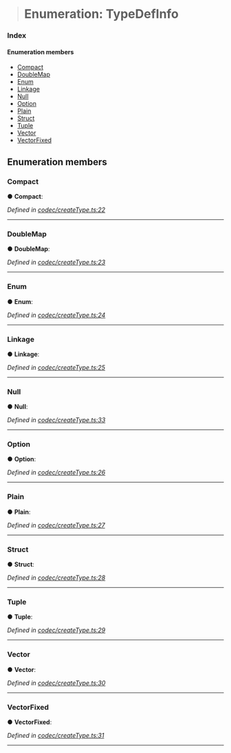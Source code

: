 > # Enumeration: TypeDefInfo

### Index

#### Enumeration members

* [Compact](_codec_createtype_.typedefinfo.md#compact)
* [DoubleMap](_codec_createtype_.typedefinfo.md#doublemap)
* [Enum](_codec_createtype_.typedefinfo.md#enum)
* [Linkage](_codec_createtype_.typedefinfo.md#linkage)
* [Null](_codec_createtype_.typedefinfo.md#null)
* [Option](_codec_createtype_.typedefinfo.md#option)
* [Plain](_codec_createtype_.typedefinfo.md#plain)
* [Struct](_codec_createtype_.typedefinfo.md#struct)
* [Tuple](_codec_createtype_.typedefinfo.md#tuple)
* [Vector](_codec_createtype_.typedefinfo.md#vector)
* [VectorFixed](_codec_createtype_.typedefinfo.md#vectorfixed)

## Enumeration members

###  Compact

● **Compact**:

*Defined in [codec/createType.ts:22](https://github.com/polkadot-js/api/blob/3b8db2e/packages/types/src/codec/createType.ts#L22)*

___

###  DoubleMap

● **DoubleMap**:

*Defined in [codec/createType.ts:23](https://github.com/polkadot-js/api/blob/3b8db2e/packages/types/src/codec/createType.ts#L23)*

___

###  Enum

● **Enum**:

*Defined in [codec/createType.ts:24](https://github.com/polkadot-js/api/blob/3b8db2e/packages/types/src/codec/createType.ts#L24)*

___

###  Linkage

● **Linkage**:

*Defined in [codec/createType.ts:25](https://github.com/polkadot-js/api/blob/3b8db2e/packages/types/src/codec/createType.ts#L25)*

___

###  Null

● **Null**:

*Defined in [codec/createType.ts:33](https://github.com/polkadot-js/api/blob/3b8db2e/packages/types/src/codec/createType.ts#L33)*

___

###  Option

● **Option**:

*Defined in [codec/createType.ts:26](https://github.com/polkadot-js/api/blob/3b8db2e/packages/types/src/codec/createType.ts#L26)*

___

###  Plain

● **Plain**:

*Defined in [codec/createType.ts:27](https://github.com/polkadot-js/api/blob/3b8db2e/packages/types/src/codec/createType.ts#L27)*

___

###  Struct

● **Struct**:

*Defined in [codec/createType.ts:28](https://github.com/polkadot-js/api/blob/3b8db2e/packages/types/src/codec/createType.ts#L28)*

___

###  Tuple

● **Tuple**:

*Defined in [codec/createType.ts:29](https://github.com/polkadot-js/api/blob/3b8db2e/packages/types/src/codec/createType.ts#L29)*

___

###  Vector

● **Vector**:

*Defined in [codec/createType.ts:30](https://github.com/polkadot-js/api/blob/3b8db2e/packages/types/src/codec/createType.ts#L30)*

___

###  VectorFixed

● **VectorFixed**:

*Defined in [codec/createType.ts:31](https://github.com/polkadot-js/api/blob/3b8db2e/packages/types/src/codec/createType.ts#L31)*

___